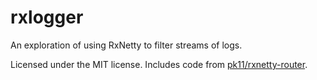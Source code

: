 rxlogger
========

An exploration of using RxNetty to filter streams of logs.

Licensed under the MIT license. Includes code from
[pk11/rxnetty-router](https://github.com/pk11/rxnetty-router).
